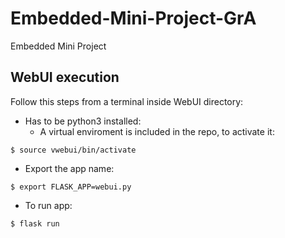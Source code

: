 # Embedded-Mini-Project-GrA
Embedded Mini Project


## WebUI execution

Follow this steps from a terminal inside WebUI directory:

* Has to be python3 installed:
  * A virtual enviroment is included in the repo, to activate it:

```$ source vwebui/bin/activate```

* Export the app name:

```$ export FLASK_APP=webui.py```

* To run app:

```$ flask run```